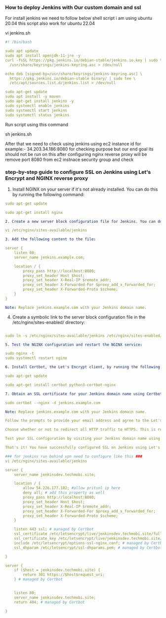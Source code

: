 ### How to deploy Jenkins with Our custom domain and ssl ###

For install jenkins we need to follow below shell script i am using ubuntu 20.04 this script also work for ubuntu 22.04

vi jenkins.sh
```yaml
#! /bin/bash

sudo apt update
sudo apt install openjdk-11-jre -y
curl -fsSL https://pkg.jenkins.io/debian-stable/jenkins.io.key | sudo tee \
  /usr/share/keyrings/jenkins-keyring.asc > /dev/null

echo deb [signed-by=/usr/share/keyrings/jenkins-keyring.asc] \
  https://pkg.jenkins.io/debian-stable binary/ | sudo tee \
  /etc/apt/sources.list.d/jenkins.list > /dev/null

sudo apt-get update
sudo apt install -y maven
sudo apt-get install jenkins -y
sudo systemctl enable jenkins
sudo systemctl start jenkins
sudo systemctl status jenkins

```
Run script using this command

sh jenkins.sh


After that we need to check using jenkins using ec2 instance id for example:- 34.203.34.186:8080  for checking purpose but our end goal its should not be run on this after configuring nginx reverse proxy will be remove port 8080 from ec2 instnace security group and check

### step-by-step guide to configure SSL on Jenkins using Let's Encrypt and NGINX reverse proxy ###

1. Install NGINX on your server if it's not already installed. You can do this by running the following command:
```yaml
sudo apt-get update

sudo apt-get install nginx

2. Create a new server block configuration file for Jenkins. You can do this by creating a new file in the /etc/nginx/sites-available/ directory. For example:

vi /etc/nginx/sites-available/jenkins

3. Add the following content to the file:

server {
    listen 80;
    server_name jenkins.example.com;

    location / {
        proxy_pass http://localhost:8080;
        proxy_set_header Host $host;
        proxy_set_header X-Real-IP $remote_addr;
        proxy_set_header X-Forwarded-For $proxy_add_x_forwarded_for;        
        proxy_set_header X-Forwarded-Proto $scheme;
    }
}

Note: Replace jenkins.example.com with your Jenkins domain name.
```

4. Create a symbolic link to the server block configuration file in the /etc/nginx/sites-enabled/ directory:
```yaml

sudo ln -s /etc/nginx/sites-available/jenkins /etc/nginx/sites-enabled/

5. Test the NGINX configuration and restart the NGINX service:

sudo nginx -t
sudo systemctl restart nginx

6. Install Certbot, the Let's Encrypt client, by running the following commands:

sudo apt-get update

sudo apt-get install certbot python3-certbot-nginx

7. Obtain an SSL certificate for your Jenkins domain name using Certbot:

sudo certbot --nginx -d jenkins.example.com

Note: Replace jenkins.example.com with your Jenkins domain name.

Follow the prompts to provide your email address and agree to the Let's Encrypt terms of service.

Choose whether or not to redirect all HTTP traffic to HTTPS. This is recommended for security purposes.

Test your SSL configuration by visiting your Jenkins domain name using HTTPS.

That's it! You have successfully configured SSL on Jenkins using Let's Encrypt and NGINX reverse proxy.

### for jenkins run behind vpn need to configure like this ###
vi /etc/nginx/sites-available/jenkins

server {
    server_name jenkinsdev.techmobi.site;

    location / {
        allow 54.226.177.182; #allow pritunl ip here
        deny all; # add this property as well
        proxy_pass http://localhost:8080;
        proxy_set_header Host $host;
        proxy_set_header X-Real-IP $remote_addr;
        proxy_set_header X-Forwarded-For $proxy_add_x_forwarded_for;        
        proxy_set_header X-Forwarded-Proto $scheme;
    }

    listen 443 ssl; # managed by Certbot
    ssl_certificate /etc/letsencrypt/live/jenkinsdev.techmobi.site/fullchain.pem; # managed by Certbot
    ssl_certificate_key /etc/letsencrypt/live/jenkinsdev.techmobi.site/privkey.pem; # managed by Certbot
    include /etc/letsencrypt/options-ssl-nginx.conf; # managed by Certbot
    ssl_dhparam /etc/letsencrypt/ssl-dhparams.pem; # managed by Certbot

}

server {
    if ($host = jenkinsdev.techmobi.site) {
        return 301 https://$host$request_uri;
    } # managed by Certbot
  

    listen 80;
    server_name jenkinsdev.techmobi.site;
    return 404; # managed by Certbot

}


